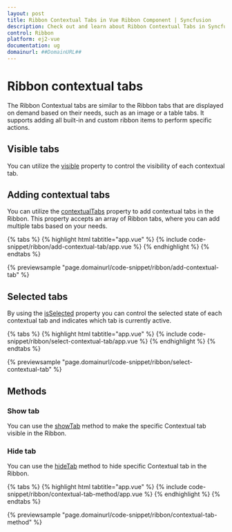 ```yaml
---
layout: post
title: Ribbon Contextual Tabs in Vue Ribbon Component | Syncfusion
description: Check out and learn about Ribbon Contextual Tabs in Syncfusion Ribbon Vue Component of Syncfusion Essential JS 2 and more.
control: Ribbon
platform: ej2-vue
documentation: ug
domainurl: ##DomainURL##
---
```


# Ribbon contextual tabs

The Ribbon Contextual tabs are similar to the Ribbon tabs that are displayed on demand based on their needs, such as an image or a table tabs. It supports adding all built-in and custom ribbon items to perform specific actions.

## Visible tabs

You can utilize the [visible](https://ej2.syncfusion.com/vue/documentation/api/ribbon/ribbonContextualTabSettings/#visible) property to control the visibility of each contextual tab.

## Adding contextual tabs

You can utilize the [contextualTabs](https://ej2.syncfusion.com/vue/documentation/api/ribbon/#contextualtabs) property to add contextual tabs in the Ribbon. This property accepts an array of Ribbon tabs, where you can add multiple tabs based on your needs.

{% tabs %}
{% highlight html tabtitle="app.vue" %}
{% include code-snippet/ribbon/add-contextual-tab/app.vue %}
{% endhighlight %}
{% endtabs %}
        
{% previewsample "page.domainurl/code-snippet/ribbon/add-contextual-tab" %}

## Selected tabs

By using the [isSelected](https://ej2.syncfusion.com/vue/documentation/api/ribbon/ribbonContextualTabSettings/#isselected) property you can control the selected state of each contextual tab and indicates which tab is currently active.

{% tabs %}
{% highlight html tabtitle="app.vue" %}
{% include code-snippet/ribbon/select-contextual-tab/app.vue %}
{% endhighlight %}
{% endtabs %}
        
{% previewsample "page.domainurl/code-snippet/ribbon/select-contextual-tab" %}

## Methods

### Show tab

You can use the [showTab](https://ej2.syncfusion.com/vue/documentation/api/ribbon/#showtab) method to make the specific Contextual tab visible in the Ribbon.

### Hide tab

You can use the [hideTab](https://ej2.syncfusion.com/vue/documentation/api/ribbon/#hidetab) method to hide specific Contextual tab in the Ribbon.

{% tabs %}
{% highlight html tabtitle="app.vue" %}
{% include code-snippet/ribbon/contextual-tab-method/app.vue %}
{% endhighlight %}
{% endtabs %}
        
{% previewsample "page.domainurl/code-snippet/ribbon/contextual-tab-method" %}

